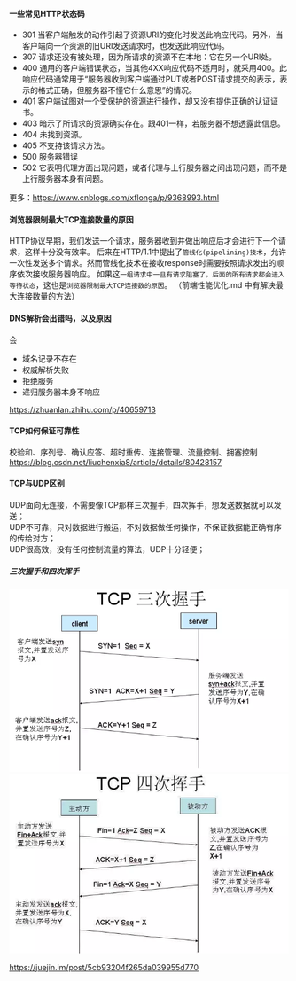 #### 一些常见HTTP状态码
- 301 当客户端触发的动作引起了资源URI的变化时发送此响应代码。另外，当客户端向一个资源的旧URI发送请求时，也发送此响应代码。
- 307 请求还没有被处理，因为所请求的资源不在本地：它在另一个URI处。
- 400 通用的客户端错误状态，当其他4XX响应代码不适用时，就采用400。此响应代码通常用于“服务器收到客户端通过PUT或者POST请求提交的表示，表示的格式正确，但服务器不懂它什么意思”的情况。
- 401 客户端试图对一个受保护的资源进行操作，却又没有提供正确的认证证书。
- 403 暗示了所请求的资源确实存在。跟401一样，若服务器不想透露此信息。
- 404 未找到资源。
- 405 不支持该请求方法。
- 500 服务器错误
- 502 它表明代理方面出现问题，或者代理与上行服务器之间出现问题，而不是上行服务器本身有问题。

更多：https://www.cnblogs.com/xflonga/p/9368993.html

#### 浏览器限制最大TCP连接数量的原因
HTTP协议早期，我们发送一个请求，服务器收到并做出响应后才会进行下一个请求，这样十分没有效率。
后来在HTTP/1.1中提出了`管线化(pipelining)技术`，允许一次性发送多个请求。然而管线化技术在接收response时需要按照请求发出的顺序依次接收服务器响应。
如果这`一组请求中一旦有请求阻塞了，后面的所有请求都会进入等待状态`，这也是`浏览器限制最大TCP连接数的原因`。
（前端性能优化.md 中有解决最大连接数量的方法）

#### DNS解析会出错吗，以及原因
会
- 域名记录不存在
- 权威解析失败
- 拒绝服务
- 递归服务器本身不响应

https://zhuanlan.zhihu.com/p/40659713

#### TCP如何保证可靠性
校验和、序列号、确认应答、超时重传、连接管理、流量控制、拥塞控制
https://blog.csdn.net/liuchenxia8/article/details/80428157

#### TCP与UDP区别
UDP面向无连接，不需要像TCP那样三次握手，四次挥手，想发送数据就可以发送；<br>
UDP不可靠，只对数据进行搬运，不对数据做任何操作，不保证数据能正确有序的传给对方；<br>
UDP很高效，没有任何控制流量的算法，UDP十分轻便；

##### 三次握手和四次挥手
![三次握手](./images/三次握手.jpg)
![四次挥手](./images/四次挥手.jpg)

https://juejin.im/post/5cb93204f265da039955d770

